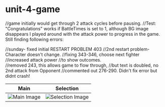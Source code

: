 # unit-4-game
//game initially would get through 2 attack cycles before pausing.
//Test: "Congratulations" works if BattleTimes is set to 1, although BG image disappears
I played around with the attack power to progress in the game. Still finding following errors:

//sunday- fixed  initial RESTART PROBLEM 403
//2nd restart problem- Character doesn't change.
//fixing 343-346, choose next fighter
//increased attack power
//to show outcomes.
<br>
//removed 243, this allows game to flow through, 
//but text is doubled, no 2nd attack from Opponent
//commented out 276-290. Didn't fix error but didnt crash!
<table>
<thead>
<tr>
<th>Main</th>
<th>Selection</th>
</tr>
</thead>
<tbody>
<tr>
<td><img src="jamesravenscroft/unit-4-game/assets/images/RPGtest.PNG" alt="Main Image" style="max-width:100%;"></a></td>
<td><img src="jamesravenscroft/unit-4-game/assets/images/RPGtest2.PNG" alt="Selection Image" style="max-width:100%;"></a></td>
</tr>
</tbody>
</table>
